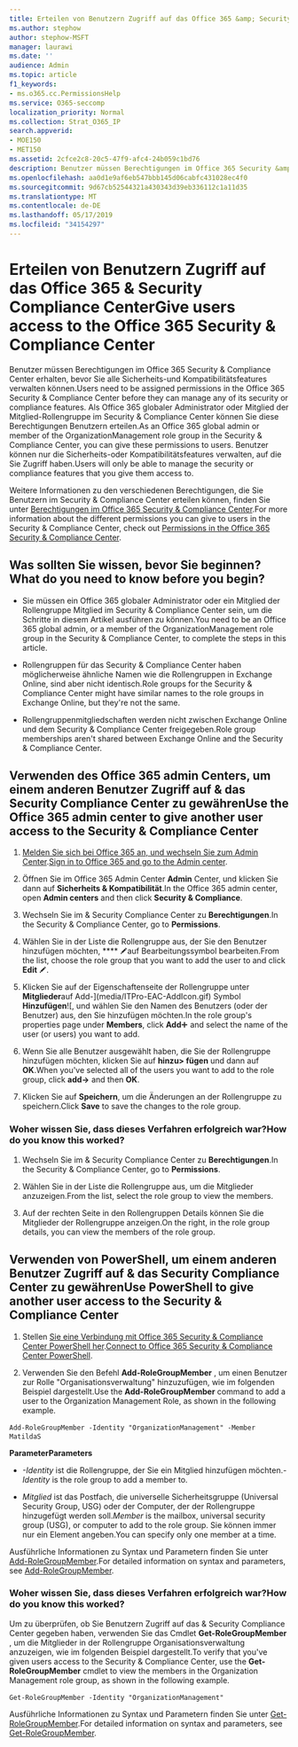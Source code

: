 ```yaml
---
title: Erteilen von Benutzern Zugriff auf das Office 365 &amp; Security Compliance Center
ms.author: stephow
author: stephow-MSFT
manager: laurawi
ms.date: ''
audience: Admin
ms.topic: article
f1_keywords:
- ms.o365.cc.PermissionsHelp
ms.service: O365-seccomp
localization_priority: Normal
ms.collection: Strat_O365_IP
search.appverid:
- MOE150
- MET150
ms.assetid: 2cfce2c8-20c5-47f9-afc4-24b059c1bd76
description: Benutzer müssen Berechtigungen im Office 365 Security &amp; Compliance Center erhalten, bevor Sie alle Sicherheits-und Kompatibilitätsfeatures verwalten können.
ms.openlocfilehash: aa0d1e9af6eb547bbb145d06cabfc431028ec4f0
ms.sourcegitcommit: 9d67cb52544321a430343d39eb336112c1a11d35
ms.translationtype: MT
ms.contentlocale: de-DE
ms.lasthandoff: 05/17/2019
ms.locfileid: "34154297"
---
```

# <a name="give-users-access-to-the-office-365-security-amp-compliance-center"></a><span data-ttu-id="902b7-103">Erteilen von Benutzern Zugriff auf das Office 365 &amp; Security Compliance Center</span><span class="sxs-lookup"><span data-stu-id="902b7-103">Give users access to the Office 365 Security &amp; Compliance Center</span></span>

<span data-ttu-id="902b7-104">Benutzer müssen Berechtigungen im Office 365 Security &amp; Compliance Center erhalten, bevor Sie alle Sicherheits-und Kompatibilitätsfeatures verwalten können.</span><span class="sxs-lookup"><span data-stu-id="902b7-104">Users need to be assigned permissions in the Office 365 Security &amp; Compliance Center before they can manage any of its security or compliance features.</span></span> <span data-ttu-id="902b7-105">Als Office 365 globaler Administrator oder Mitglied der Mitglied-Rollengruppe im Security &amp; Compliance Center können Sie diese Berechtigungen Benutzern erteilen.</span><span class="sxs-lookup"><span data-stu-id="902b7-105">As an Office 365 global admin or member of the OrganizationManagement role group in the Security &amp; Compliance Center, you can give these permissions to users.</span></span> <span data-ttu-id="902b7-106">Benutzer können nur die Sicherheits-oder Kompatibilitätsfeatures verwalten, auf die Sie Zugriff haben.</span><span class="sxs-lookup"><span data-stu-id="902b7-106">Users will only be able to manage the security or compliance features that you give them access to.</span></span> 
  
<span data-ttu-id="902b7-107">Weitere Informationen zu den verschiedenen Berechtigungen, die Sie Benutzern im Security &amp; Compliance Center erteilen können, finden Sie unter [Berechtigungen im Office 365 Security &amp; Compliance Center](permissions-in-the-security-and-compliance-center.md).</span><span class="sxs-lookup"><span data-stu-id="902b7-107">For more information about the different permissions you can give to users in the Security &amp; Compliance Center, check out [Permissions in the Office 365 Security &amp; Compliance Center](permissions-in-the-security-and-compliance-center.md).</span></span>
  
## <a name="what-do-you-need-to-know-before-you-begin"></a><span data-ttu-id="902b7-108">Was sollten Sie wissen, bevor Sie beginnen?</span><span class="sxs-lookup"><span data-stu-id="902b7-108">What do you need to know before you begin?</span></span>

- <span data-ttu-id="902b7-109">Sie müssen ein Office 365 globaler Administrator oder ein Mitglied der Rollengruppe Mitglied im Security &amp; Compliance Center sein, um die Schritte in diesem Artikel ausführen zu können.</span><span class="sxs-lookup"><span data-stu-id="902b7-109">You need to be an Office 365 global admin, or a member of the OrganizationManagement role group in the Security &amp; Compliance Center, to complete the steps in this article.</span></span>
    
- <span data-ttu-id="902b7-110">Rollengruppen für das Security &amp; Compliance Center haben möglicherweise ähnliche Namen wie die Rollengruppen in Exchange Online, sind aber nicht identisch.</span><span class="sxs-lookup"><span data-stu-id="902b7-110">Role groups for the Security &amp; Compliance Center might have similar names to the role groups in Exchange Online, but they're not the same.</span></span> 
    
- <span data-ttu-id="902b7-111">Rollengruppenmitgliedschaften werden nicht zwischen Exchange Online und dem Security &amp; Compliance Center freigegeben.</span><span class="sxs-lookup"><span data-stu-id="902b7-111">Role group memberships aren't shared between Exchange Online and the Security &amp; Compliance Center.</span></span>
    
## <a name="use-the-office-365-admin-center-to-give-another-user-access-to-the-security-amp-compliance-center"></a><span data-ttu-id="902b7-112">Verwenden des Office 365 admin Centers, um einem anderen Benutzer Zugriff auf &amp; das Security Compliance Center zu gewähren</span><span class="sxs-lookup"><span data-stu-id="902b7-112">Use the Office 365 admin center to give another user access to the Security &amp; Compliance Center</span></span>

1. <span data-ttu-id="902b7-113">[Melden Sie sich bei Office 365 an, und wechseln Sie zum Admin Center](https://go.microsoft.com/fwlink/p/?LinkId=525275).</span><span class="sxs-lookup"><span data-stu-id="902b7-113">[Sign in to Office 365 and go to the Admin center](https://go.microsoft.com/fwlink/p/?LinkId=525275).</span></span>
    
2. <span data-ttu-id="902b7-114">Öffnen Sie im Office 365 Admin Center **Admin** Center, und klicken Sie dann auf **Sicherheits &amp; Kompatibilität**.</span><span class="sxs-lookup"><span data-stu-id="902b7-114">In the Office 365 admin center, open **Admin centers** and then click **Security &amp; Compliance**.</span></span> 
    
3. <span data-ttu-id="902b7-115">Wechseln Sie im &amp; Security Compliance Center zu **Berechtigungen**.</span><span class="sxs-lookup"><span data-stu-id="902b7-115">In the Security &amp; Compliance Center, go to **Permissions**.</span></span>
    
4. <span data-ttu-id="902b7-116">Wählen Sie in der Liste die Rollengruppe aus, der Sie den Benutzer hinzufügen möchten, \*\*\*\* ![und klicken Sie](media/O365_MDM_CreatePolicy_EditIcon.gif)auf Bearbeitungssymbol bearbeiten.</span><span class="sxs-lookup"><span data-stu-id="902b7-116">From the list, choose the role group that you want to add the user to and click **Edit** ![Edit icon](media/O365_MDM_CreatePolicy_EditIcon.gif).</span></span>
    
5. <span data-ttu-id="902b7-117">Klicken Sie auf der Eigenschaftenseite der Rollengruppe unter **Mitglieder**auf Add-](media/ITPro-EAC-AddIcon.gif) Symbol **Hinzufügen**![, und wählen Sie den Namen des Benutzers (oder der Benutzer) aus, den Sie hinzufügen möchten.</span><span class="sxs-lookup"><span data-stu-id="902b7-117">In the role group's properties page under **Members**, click **Add**![Add Icon](media/ITPro-EAC-AddIcon.gif) and select the name of the user (or users) you want to add.</span></span> 
    
6. <span data-ttu-id="902b7-118">Wenn Sie alle Benutzer ausgewählt haben, die Sie der Rollengruppe hinzufügen möchten, klicken Sie auf **hinzu\> fügen** und dann auf **OK**.</span><span class="sxs-lookup"><span data-stu-id="902b7-118">When you've selected all of the users you want to add to the role group, click **add-\>** and then **OK**.</span></span>
    
7. <span data-ttu-id="902b7-119">Klicken Sie auf **Speichern**, um die Änderungen an der Rollengruppe zu speichern.</span><span class="sxs-lookup"><span data-stu-id="902b7-119">Click **Save** to save the changes to the role group.</span></span> 
    
### <a name="how-do-you-know-this-worked"></a><span data-ttu-id="902b7-120">Woher wissen Sie, dass dieses Verfahren erfolgreich war?</span><span class="sxs-lookup"><span data-stu-id="902b7-120">How do you know this worked?</span></span>

1. <span data-ttu-id="902b7-121">Wechseln Sie im &amp; Security Compliance Center zu **Berechtigungen**.</span><span class="sxs-lookup"><span data-stu-id="902b7-121">In the Security &amp; Compliance Center, go to **Permissions**.</span></span>
    
2. <span data-ttu-id="902b7-122">Wählen Sie in der Liste die Rollengruppe aus, um die Mitglieder anzuzeigen.</span><span class="sxs-lookup"><span data-stu-id="902b7-122">From the list, select the role group to view the members.</span></span>
    
3. <span data-ttu-id="902b7-123">Auf der rechten Seite in den Rollengruppen Details können Sie die Mitglieder der Rollengruppe anzeigen.</span><span class="sxs-lookup"><span data-stu-id="902b7-123">On the right, in the role group details, you can view the members of the role group.</span></span>
    
## <a name="use-powershell-to-give-another-user-access-to-the-security-amp-compliance-center"></a><span data-ttu-id="902b7-124">Verwenden von PowerShell, um einem anderen Benutzer Zugriff auf &amp; das Security Compliance Center zu gewähren</span><span class="sxs-lookup"><span data-stu-id="902b7-124">Use PowerShell to give another user access to the Security &amp; Compliance Center</span></span>

1. <span data-ttu-id="902b7-125">Stellen [Sie eine Verbindung mit Office 365 Security & Compliance Center PowerShell her](https://docs.microsoft.com/en-us/powershell/exchange/office-365-scc/connect-to-scc-powershell/connect-to-scc-powershell?view=exchange-ps).</span><span class="sxs-lookup"><span data-stu-id="902b7-125">[Connect to Office 365 Security & Compliance Center PowerShell](https://docs.microsoft.com/en-us/powershell/exchange/office-365-scc/connect-to-scc-powershell/connect-to-scc-powershell?view=exchange-ps).</span></span>
    
2. <span data-ttu-id="902b7-126">Verwenden Sie den Befehl **Add-RoleGroupMember** , um einen Benutzer zur Rolle "Organisationsverwaltung" hinzuzufügen, wie im folgenden Beispiel dargestellt.</span><span class="sxs-lookup"><span data-stu-id="902b7-126">Use the **Add-RoleGroupMember** command to add a user to the Organization Management Role, as shown in the following example.</span></span> 
    
  ```
  Add-RoleGroupMember -Identity "OrganizationManagement" -Member MatildaS
  
  ```

 <span data-ttu-id="902b7-127">**Parameter**</span><span class="sxs-lookup"><span data-stu-id="902b7-127">**Parameters**</span></span>
  
- <span data-ttu-id="902b7-128">_-Identity_ ist die Rollengruppe, der Sie ein Mitglied hinzufügen möchten.</span><span class="sxs-lookup"><span data-stu-id="902b7-128">_-Identity_ is the role group to add a member to.</span></span> 
    
- <span data-ttu-id="902b7-129">_Mitglied_ ist das Postfach, die universelle Sicherheitsgruppe (Universal Security Group, USG) oder der Computer, der der Rollengruppe hinzugefügt werden soll.</span><span class="sxs-lookup"><span data-stu-id="902b7-129">_Member_ is the mailbox, universal security group (USG), or computer to add to the role group.</span></span> <span data-ttu-id="902b7-130">Sie können immer nur ein Element angeben.</span><span class="sxs-lookup"><span data-stu-id="902b7-130">You can specify only one member at a time.</span></span> 
    
<span data-ttu-id="902b7-131">Ausführliche Informationen zu Syntax und Parametern finden Sie unter [Add-RoleGroupMember](https://go.microsoft.com/fwlink/p/?LinkId=510859).</span><span class="sxs-lookup"><span data-stu-id="902b7-131">For detailed information on syntax and parameters, see [Add-RoleGroupMember](https://go.microsoft.com/fwlink/p/?LinkId=510859).</span></span>
  
### <a name="how-do-you-know-this-worked"></a><span data-ttu-id="902b7-132">Woher wissen Sie, dass dieses Verfahren erfolgreich war?</span><span class="sxs-lookup"><span data-stu-id="902b7-132">How do you know this worked?</span></span>

<span data-ttu-id="902b7-133">Um zu überprüfen, ob Sie Benutzern Zugriff auf das &amp; Security Compliance Center gegeben haben, verwenden Sie das Cmdlet **Get-RoleGroupMember** , um die Mitglieder in der Rollengruppe Organisationsverwaltung anzuzeigen, wie im folgenden Beispiel dargestellt.</span><span class="sxs-lookup"><span data-stu-id="902b7-133">To verify that you've given users access to the Security &amp; Compliance Center, use the **Get-RoleGroupMember** cmdlet to view the members in the Organization Management role group, as shown in the following example.</span></span> 
  
```
Get-RoleGroupMember -Identity "OrganizationManagement"

```

<span data-ttu-id="902b7-134">Ausführliche Informationen zu Syntax und Parametern finden Sie unter [Get-RoleGroupMember](https://go.microsoft.com/fwlink/p/?LinkId=510860).</span><span class="sxs-lookup"><span data-stu-id="902b7-134">For detailed information on syntax and parameters, see [Get-RoleGroupMember](https://go.microsoft.com/fwlink/p/?LinkId=510860).</span></span>
  

